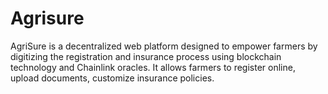 # Agrisure
AgriSure is a decentralized web platform designed to empower farmers by digitizing the registration and insurance process using blockchain technology and Chainlink oracles. It allows farmers to register online, upload documents, customize insurance policies.
